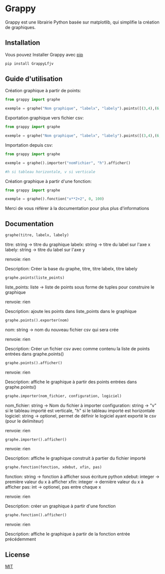 # Grappy

Grappy est une librairie Python basée sur matplotlib, qui simplifie la création de graphiques.

## Installation

Vous pouvez Installer Grappy avec [pip](https://pypi.org/project/GrappyLfjv/)

```bash
pip install GrappyLfjv
```

## Guide d'utilisation

Création graphique à partir de points:

```python
from grappy import graphe

exemple = graphe("Nom graphique", "labelx", "labely").points([(3,4),(6,5),(8,9)]).afficher()
```

Exportation graphique vers fichier csv:

```python
from grappy import graphe

exemple = graphe("Nom graphique", "labelx", "labely").points([(3,4),(6,5),(8,9)]).exporter("nomFichier")
```

Importation depuis csv:

```python
from grappy import graphe

exemple = graphe().importer("nomFichier", "h").afficher()

#h si tableau horizontale, v si verticale
```

Création graphique à partir d'une fonction:

```python
from grappy import graphe

exemple = graphe().fonction("x**2+2", 0, 100)
```

Merci de vous référer à la documentation pour plus plus d'informations

## Documentation

```python
graphe(titre, labelx, labely)
```

titre: string -> titre du graphique
labelx: string -> titre du label sur l'axe x
labely: string -> titre du label sur l'axe y

renvoie: rien

Description: Créer la base du graphe, titre, titre labelx, titre labely

```python
graphe.points(liste_points)
```

liste_points: liste -> liste de points sous forme de tuples pour construire le graphique

renvoie: rien

Description: ajoute les points dans liste_points dans le graphique

```python
graphe.points().exporter(nom)
```

nom: string -> nom du nouveau fichier csv qui sera crée

renvoie: rien

Description: Créer un fichier csv avec comme contenu la liste de points entrées dans graphe.points()

```python
graphe.points().afficher()
```

renvoie: rien

Description: affiche le graphique à partir des points entrées dans graphe.points()

```python
graphe.importer(nom_fichier, configuration, logiciel)
```

nom_fichier: string -> Nom du fichier à importer
configuration: string -> "v" si le tableau importé est verticale, "h" si le tableau importé est horizontale
logiciel: string -> optionel, permet de définir le logiciel ayant exporté le csv (pour le delimiteur)

renvoie: rien

```python
graphe.importer().afficher()
```

renvoie: rien

Description: affiche le graphique construit à partier du fichier importé

```python
graphe.fonction(fonction, xdebut, xfin, pas)
```

fonction: string -> fonction à afficher sous écriture python
xdebut: integer -> première valeur du x à afficher
xfin: integer -> dernière valeur du x à afficher
pas: int -> optionel, pas entre chaque x

renvoie: rien

Description: créer un graphique à partir d'une fonction

```python
graphe.fonction().afficher()
```

renvoie: rien

Description: affiche le graphique à partir de la fonction entrée précédemment

## License

[MIT](https://choosealicense.com/licenses/mit/)
